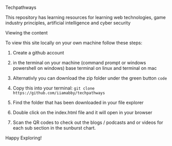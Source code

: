 Techpathways

This repository has learning resources for learning web technologies, game industry principles, artificial intelligence and cyber security

Viewing the content

To view this site locally on your own machine follow these steps:

1. Create a github account
2. in the terminal on your machine (command prompt or windows powershell on windows) base terminal on linux and terminal on mac
3. Alternativly you can download the zip folder under the green button `code`
4. Copy this into your terminal: ```git clone https://github.com/iiamabby/techpathways```

   
5. Find the folder that has been downloaded in your file explorer
6. Double click on the index.html file and it will open in your browser
7. Scan the QR codes to check out the blogs / podcasts and or videos for each sub section in the sunburst chart.

Happy Exploring!
